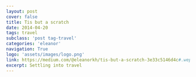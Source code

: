 ```yaml
---
layout: post
cover: false
title: Tis but a scratch
date: 2014-04-20
tags: travel
subclass: 'post tag-travel'
categories: 'eleanor'
navigation: True
logo: 'assets/images/logo.png'
link: https://medium.com/@eleanorkh/tis-but-a-scratch-3e33c5146d4c#.wepbva8oh
excerpt: Settling into travel
---
```

